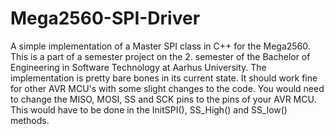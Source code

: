 # Mega2560-SPI-Driver
A simple implementation of a Master SPI class in C++ for the Mega2560. This is a part of a semester project on the 2. semester of the Bachelor of Engineering in Software Technology at Aarhus University. The implementation is pretty bare bones in its current state. It should work fine for other AVR MCU's with some slight changes to the code. You would need to change the MISO, MOSI, SS and SCK pins to the pins of your AVR MCU. This would have to be done in the InitSPI(), SS_High() and SS_low() methods.
